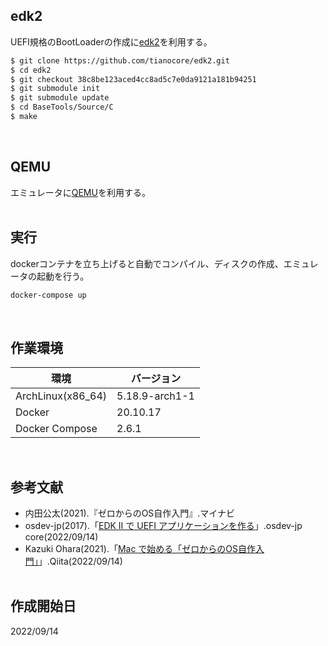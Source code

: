 ## edk2
UEFI規格のBootLoaderの作成に[edk2](https://github.com/tianocore/edk2)を利用する。
```sh
$ git clone https://github.com/tianocore/edk2.git
$ cd edk2
$ git checkout 38c8be123aced4cc8ad5c7e0da9121a181b94251
$ git submodule init
$ git submodule update
$ cd BaseTools/Source/C
$ make
```
<br>

## QEMU
エミュレータに[QEMU](https://www.qemu.org/)を利用する。
<br><br>

## 実行
dockerコンテナを立ち上げると自動でコンパイル、ディスクの作成、エミュレータの起動を行う。
```sh
docker-compose up
```
<br>

## 作業環境
環境|バージョン
----|----
ArchLinux(x86_64)|5.18.9-arch1-1
Docker|20.10.17
Docker Compose|2.6.1
<br>

## 参考文献
- 内田公太(2021).『ゼロからのOS自作入門』.マイナビ
- osdev-jp(2017).「[EDK II で UEFI アプリケーションを作る](https://osdev-jp.readthedocs.io/ja/latest/2017/create-uefi-app-with-edk2.html)」.osdev-jp core(2022/09/14)
- Kazuki Ohara(2021).「[Mac で始める「ゼロからのOS自作入門」](https://qiita.com/yamoridon/items/4905765cc6e4f320c9b5)」.Qiita(2022/09/14)
<br><br>

## 作成開始日
2022/09/14